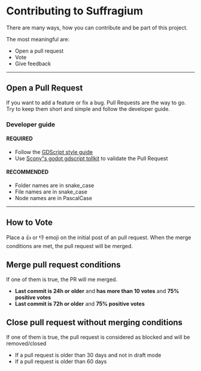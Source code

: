 # Contributing to Suffragium

There are many ways, how you can contribute and be part of this project.

The most meaningful are:

- Open a pull request
- Vote
- Give feedback

---

## Open a Pull Request

If you want to add a feature or fix a bug. Pull Requests are the way to go. Try to keep them short and simple and follow the developer guide.

### Developer guide

#### REQUIRED

- Follow the [GDScript style guide](https://docs.godotengine.org/en/stable/tutorials/scripting/gdscript/gdscript_styleguide.html#gdscript-style-guide)
- Use [Scony"s godot gdscript tollkit](https://github.com/Scony/godot-gdscript-toolkit/) to validate the Pull Request

#### RECOMMENDED

- Folder names are in snake_case
- File names are in snake_case
- Node names are in PascalCase

---

## How to Vote

Place a :+1: or :-1: emoji on the initial post of an pull request. When the merge conditions are met, the pull request will be merged.

## Merge pull request conditions

If one of them is true, the PR will me merged.

- **Last commit is 24h or older** and **has more than 10 votes** and **75% positive votes**
- **Last commit is 72h or older** and **75% positive votes**

## Close pull request without merging conditions

If one of them is true, the pull request is considered as blocked and will be removed/closed

- If a pull request is older than 30 days and not in draft mode
- If a pull request is older than 60 days
